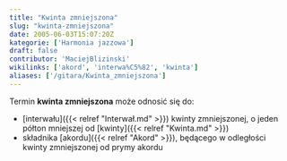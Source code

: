 ```yaml
---
title: "Kwinta zmniejszona"
slug: "kwinta-zmniejszona"
date: 2005-06-03T15:07:20Z
kategorie: ['Harmonia jazzowa']
draft: false
contributor: 'MaciejBlizinski'
wikilinks: ['akord', 'interwa%C5%82', 'kwinta']
aliases: ['/gitara/Kwinta_zmniejszona']
---
```

Termin **kwinta zmniejszona** może odnosić się do:

  - [interwału]({{< relref "Interwał.md" >}}) kwinty zmniejszonej, o jeden półton
    mniejszej od [kwinty]({{< relref "Kwinta.md" >}})
  - składnika [akordu]({{< relref "Akord" >}}), będącego w odległości kwinty
    zmniejszonej od prymy akordu

